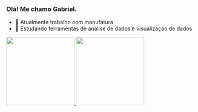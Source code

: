 ### Olá! Me chamo Gabriel.

- 🔭 Atualmente trabalho com manufatura
- 🌱 Estudando ferramentas de análise de dados e visualização de dados

 <div>
  <a href="https://github.com/DeepThink3r">
  <img height="180em" src="https://github-readme-stats.vercel.app/api?username=DeepThink3r&show_icons=true&theme=algolia&include_all_commits=true&count_private=true"/>
  <img height="180em" src="https://github-readme-stats.vercel.app/api/top-langs/?username=DeepThink3r&layout=compact&langs_count=7&theme=algolia"/>
</div>

